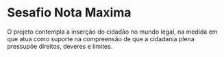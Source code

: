 # Sesafio Nota Maxima
O projeto contempla a inserção do cidadão no mundo legal, na medida em que atua como suporte na compreensão de que a cidadania plena pressupõe direitos, deveres e limites.
